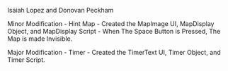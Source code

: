 Isaiah Lopez and Donovan Peckham

Minor Modification - Hint Map - Created the MapImage UI, MapDisplay Object, and MapDisplay Script - When The Space Button is Pressed, The Map is made Invisible.

Major Modification - Timer - Created the TimerText UI, Timer Object, and Timer Script.
